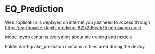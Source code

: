 # EQ_Prediction

Web application is deployed on internet you just need to access through https://earthquake-depth-predictor-92f42d5ccb85.herokuapp.com/

Model.ipynb contains everything about the training and models

Folder earthquake_prediction contains all files used during the deploy
